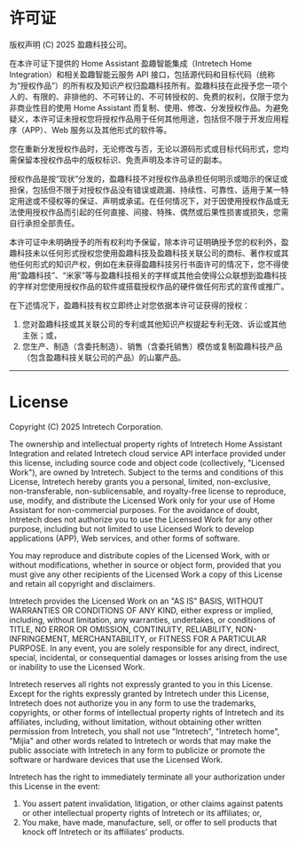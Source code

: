 # 许可证

版权声明 (C) 2025 盈趣科技公司。

在本许可证下提供的 Home Assistant 盈趣智能集成（Intretech Home Integration）和相关盈趣智能云服务 API 接口，包括源代码和目标代码（统称为“授权作品”）的所有权及知识产权归盈趣科技所有。盈趣科技在此授予您一项个人的、有限的、非排他的、不可转让的、不可转授权的、免费的权利，仅限于您为非商业性目的使用 Home Assistant 而复制、使用、修改、分发授权作品。为避免疑义，本许可证未授权您将授权作品用于任何其他用途，包括但不限于开发应用程序（APP）、Web 服务以及其他形式的软件等。

您在重新分发授权作品时，无论修改与否，无论以源码形式或目标代码形式，您均需保留本授权作品中的版权标识、免责声明及本许可证的副本。

授权作品是按“现状”分发的，盈趣科技不对授权作品承担任何明示或暗示的保证或担保，包括但不限于对授权作品没有错误或疏漏、持续性、可靠性、适用于某一特定用途或不侵权等的保证、声明或承诺。在任何情况下，对于因使用授权作品或无法使用授权作品而引起的任何直接、间接、特殊、偶然或后果性损害或损失，您需自行承担全部责任。

本许可证中未明确授予的所有权利均予保留，除本许可证明确授予您的权利外，盈趣科技未以任何形式授权您使用盈趣科技及盈趣科技关联公司的商标、著作权或其他任何形式的知识产权，例如在未获得盈趣科技另行书面许可的情况下，您不得使用“盈趣科技”、“米家”等与盈趣科技相关的字样或其他会使得公众联想到盈趣科技的字样对您使用授权作品的软件或搭载授权作品的硬件做任何形式的宣传或推广。

在下述情况下，盈趣科技有权立即终止对您依据本许可证获得的授权：
1. 您对盈趣科技或其关联公司的专利或其他知识产权提起专利无效、诉讼或其他主张；或，
2. 您生产、制造（含委托制造）、销售（含委托销售）模仿或复制盈趣科技产品（包含盈趣科技关联公司的产品）的山寨产品。

---

# License

Copyright (C) 2025 Intretech Corporation.

The ownership and intellectual property rights of Intretech Home Assistant Integration and related Intretech cloud service API interface provided under this license, including source code and object code (collectively, "Licensed Work"), are owned by Intretech. Subject to the terms and conditions of this License, Intretech hereby grants you a personal, limited, non-exclusive, non-transferable, non-sublicensable, and royalty-free license to reproduce, use, modify, and distribute the Licensed Work only for your use of Home Assistant for non-commercial purposes. For the avoidance of doubt, Intretech does not authorize you to use the Licensed Work for any other purpose, including but not limited to use Licensed Work to develop applications (APP), Web services, and other forms of software.

You may reproduce and distribute copies of the Licensed Work, with or without modifications, whether in source or object form, provided that you must give any other recipients of the Licensed Work a copy of this License and retain all copyright and disclaimers.

Intretech provides the Licensed Work on an "AS IS" BASIS, WITHOUT WARRANTIES OR CONDITIONS OF ANY KIND, either express or implied, including, without limitation, any warranties, undertakes, or conditions of TITLE, NO ERROR OR OMISSION, CONTINUITY, RELIABILITY, NON-INFRINGEMENT, MERCHANTABILITY, or FITNESS FOR A PARTICULAR PURPOSE. In any event, you are solely responsible for any direct, indirect, special, incidental, or consequential damages or losses arising from the use or inability to use the Licensed Work.

Intretech reserves all rights not expressly granted to you in this License. Except for the rights expressly granted by Intretech under this License, Intretech does not authorize you in any form to use the trademarks, copyrights, or other forms of intellectual property rights of Intretech and its affiliates, including, without limitation, without obtaining other written permission from Intretech, you shall not use "Intretech", "Intretech home", "Mijia" and other words related to Intretech or words that may make the public associate with Intretech in any form to publicize or promote the software or hardware devices that use the Licensed Work.

Intretech has the right to immediately terminate all your authorization under this License in the event:
1. You assert patent invalidation, litigation, or other claims against patents or other intellectual property rights of Intretech or its affiliates; or,
2. You make, have made, manufacture, sell, or offer to sell products that knock off Intretech or its affiliates' products.
